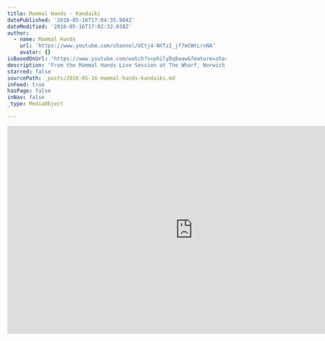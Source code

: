 ```yaml
---
title: Mammal Hands - Kandaiki
datePublished: '2016-05-16T17:04:35.904Z'
dateModified: '2016-05-16T17:02:32.038Z'
author:
  - name: Mammal Hands
    url: 'https://www.youtube.com/channel/UCtj4-NXTzI_jf7mCWtLrvNA'
    avatar: {}
isBasedOnUrl: 'https://www.youtube.com/watch?v=philyDq8aaw&feature=share'
description: 'From the Mammal Hands Live Session at The Wharf, Norwich.'
starred: false
sourcePath: _posts/2016-05-16-mammal-hands-kandaiki.md
inFeed: true
hasPage: false
inNav: false
_type: MediaObject

---
```

<iframe src="https://cdn.embedly.com/widgets/media.html?src=https%3A%2F%2Fwww.youtube.com%2Fembed%2FphilyDq8aaw%3Ffeature%3Doembed&amp;url=http%3A%2F%2Fwww.youtube.com%2Fwatch%3Fv%3DphilyDq8aaw&amp;image=https%3A%2F%2Fi.ytimg.com%2Fvi%2FphilyDq8aaw%2Fhqdefault.jpg&amp;key=b7d04c9b404c499eba89ee7072e1c4f7&amp;type=text%2Fhtml&amp;schema=youtube" width="854" height="480" scrolling="no" frameborder="0" allowfullscreen="" style=""></iframe>